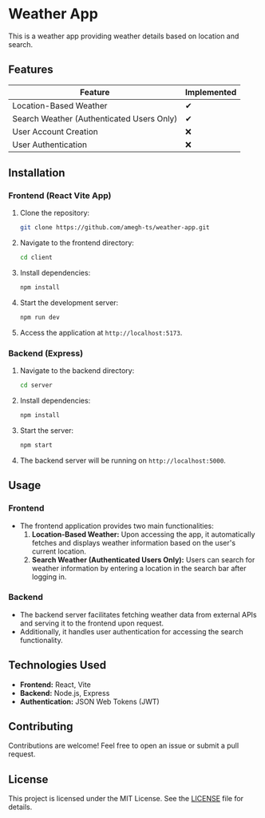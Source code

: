# Weather App

This is a weather app providing weather details based on location and search.

## Features

| Feature                                  | Implemented |
|------------------------------------------|-------------|
| Location-Based Weather                   |      ✔      |
| Search Weather (Authenticated Users Only)|      ✔      |
| User Account Creation                    |      ❌      |
| User Authentication                      |      ❌      |


## Installation

### Frontend (React Vite App)

1. Clone the repository:

    ```bash
    git clone https://github.com/amegh-ts/weather-app.git
    ```

2. Navigate to the frontend directory:

    ```bash
    cd client
    ```

3. Install dependencies:

    ```bash
    npm install
    ```

4. Start the development server:

    ```bash
    npm run dev
    ```

5. Access the application at `http://localhost:5173`.

### Backend (Express)

1. Navigate to the backend directory:

    ```bash
    cd server
    ```

2. Install dependencies:

    ```bash
    npm install
    ```

3. Start the server:

    ```bash
    npm start
    ```

4. The backend server will be running on `http://localhost:5000`.

## Usage

### Frontend

- The frontend application provides two main functionalities:
  1. **Location-Based Weather:** Upon accessing the app, it automatically fetches and displays weather information based on the user's current location.
  2. **Search Weather (Authenticated Users Only):** Users can search for weather information by entering a location in the search bar after logging in.

### Backend

- The backend server facilitates fetching weather data from external APIs and serving it to the frontend upon request.
- Additionally, it handles user authentication for accessing the search functionality.

## Technologies Used

- **Frontend:** React, Vite
- **Backend:** Node.js, Express
- **Authentication:** JSON Web Tokens (JWT)

## Contributing

Contributions are welcome! Feel free to open an issue or submit a pull request.

## License

This project is licensed under the MIT License. See the [LICENSE](LICENSE) file for details.
